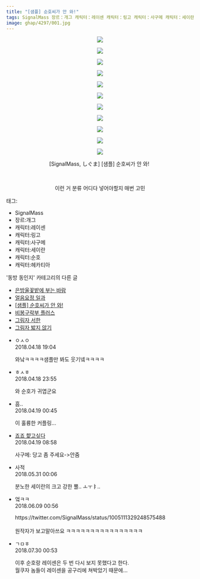 ```yaml
---
title: "[샘플] 순호씨가 안 와!"
tags: SignalMass 장르：개그 캐릭터：레이센 캐릭터：링고 캐릭터：사구메 캐릭터：세이란 캐릭터：순호 캐릭터：헤카티아 しぐま 동방_동인지
image: ghap/4297/001.jpg
---
```

<div class="article">
<p style="text-align: center; clear: none; float: none;"><img src="{{ site.nasurl }}/ghap/4297/001.jpg"/></p>
<p style="text-align: center; clear: none; float: none;"><img src="{{ site.nasurl }}/ghap/4297/002.jpg"/></p>
<p style="text-align: center; clear: none; float: none;"><img src="{{ site.nasurl }}/ghap/4297/003.jpg"/></p>
<p style="text-align: center; clear: none; float: none;"><img src="{{ site.nasurl }}/ghap/4297/004.jpg"/></p>
<p style="text-align: center; clear: none; float: none;"><img src="{{ site.nasurl }}/ghap/4297/005.jpg"/></p>
<p style="text-align: center; clear: none; float: none;"><img src="{{ site.nasurl }}/ghap/4297/006.jpg"/></p>
<p style="text-align: center; clear: none; float: none;"><img src="{{ site.nasurl }}/ghap/4297/007.jpg"/></p>
<p style="text-align: center; clear: none; float: none;"><img src="{{ site.nasurl }}/ghap/4297/008.jpg"/></p>
<p style="text-align: center; clear: none; float: none;"><img src="{{ site.nasurl }}/ghap/4297/009.jpg"/></p>
<p style="text-align: center; clear: none; float: none;"><img src="{{ site.nasurl }}/ghap/4297/010.jpg"/></p>
<p style="text-align: center; clear: none; float: none;"><img src="{{ site.nasurl }}/ghap/4297/011.jpg"/></p>
<p style="text-align: center; clear: none; float: none;">[SignalMass, しぐま] [샘플] 순호씨가 안 와! </p>
<p style="text-align: center; clear: none; float: none;"><br/></p>
<p style="text-align: center; clear: none; float: none;">이런 거 분류 어디다 넣어야할지 매번 고민</p>
</div><div class="tagTrail">
<p>태그: </p>
<ul>
<li>SignalMass</li>
<li>장르:개그</li>
<li>캐릭터:레이센</li>
<li>캐릭터:링고</li>
<li>캐릭터:사구메</li>
<li>캐릭터:세이란</li>
<li>캐릭터:순호</li>
<li>캐릭터:헤카티아</li>
</ul>
</div><div class="another">
<p>'동방 동인지' 카테고리의 다른 글</p>
<ul>
<li><a href="/2018-04-18-ghap_4303">은방울꽃밭에 부는 바람</a></li>
<li><a href="/2018-04-18-ghap_4302">얼음요정 일과</a></li>
<li><a href="/2018-04-18-ghap_4297">[샘플] 순호씨가 안 와!</a></li>
<li><a href="/2018-04-18-ghap_4294">비봉구락부 플러스</a></li>
<li><a href="/2018-04-16-ghap_4291">그림자 서한</a></li>
<li><a href="/2018-04-15-ghap_4288">그림자 밟지 않기</a></li>
</ul>
</div><div class="cb_module cb_fluid">
<div class="cb_wrt cb_profile">
<div class="comment">
<ul>
<li class="cb_thumb_off" id="comment15240926">
<div class="cb_comment_area">
<div class="cb_info_area">
<div class="cb_section">
<span class="cb_nick_name">ㅇㅅㅇ</span>
</div>
<div class="cb_section">
<span class="cb_date">2018.04.18 19:04 </span>
</div>
</div>
<div class="cb_dsc_comment">
<p class="cb_dsc">
											와낰ㅋㅋㅋㅋ샘플만 봐도 웃기넼ㅋㅋㅋㅋ
										</p>
</div>
</div></li>
<li class="cb_thumb_off" id="comment15241049">
<div class="cb_comment_area">
<div class="cb_info_area">
<div class="cb_section">
<span class="cb_nick_name">ㅎㅅㅎ</span>
</div>
<div class="cb_section">
<span class="cb_date">2018.04.18 23:55 </span>
</div>
</div>
<div class="cb_dsc_comment">
<p class="cb_dsc">
											와 순호가 귀엽군요
										</p>
</div>
</div></li>
<li class="cb_thumb_off" id="comment15241075">
<div class="cb_comment_area">
<div class="cb_info_area">
<div class="cb_section">
<span class="cb_nick_name">흠..</span>
</div>
<div class="cb_section">
<span class="cb_date">2018.04.19 00:45 </span>
</div>
</div>
<div class="cb_dsc_comment">
<p class="cb_dsc">
											이 훌륭한 커플링...
										</p>
</div>
</div></li>
<li class="cb_thumb_off" id="comment15241204">
<div class="cb_comment_area">
<div class="cb_info_area">
<div class="cb_section">
<span class="cb_nick_name"> <a href="http://aaa" onclick="return openLinkInNewWindow(this)">죠죠 햝고싶다</a></span>
</div>
<div class="cb_section">
<span class="cb_date">2018.04.19 08:58 </span>
</div>
</div>
<div class="cb_dsc_comment">
<p class="cb_dsc">
											사구메: 당고 좀 주세요-&gt;안줌
										</p>
</div>
</div></li>
<li class="cb_thumb_off" id="comment15264323">
<div class="cb_comment_area">
<div class="cb_info_area">
<div class="cb_section">
<span class="cb_nick_name">사적</span>
</div>
<div class="cb_section">
<span class="cb_date">2018.05.31 00:06 </span>
</div>
</div>
<div class="cb_dsc_comment">
<p class="cb_dsc">
											분노한 세이란의 크고 강한 뿔.. ㅗㅜㅑ..
										</p>
</div>
</div></li>
<li class="cb_thumb_off" id="comment15268271">
<div class="cb_comment_area">
<div class="cb_info_area">
<div class="cb_section">
<span class="cb_nick_name">엌ㅋㅋ</span>
</div>
<div class="cb_section">
<span class="cb_date">2018.06.09 00:56 </span>
</div>
</div>
<div class="cb_dsc_comment">
<p class="cb_dsc">
											https://twitter.com/SignalMass/status/1005111329248575488<br/>
<br/>
원작자가 보고말아쓰요 ㅋㅋㅋㅋㅋㅋㅋㅋㅋㅋㅋㅋㅋㅋㅋㅋ
										</p>
</div>
</div></li>
<li class="cb_thumb_off" id="comment15296586">
<div class="cb_comment_area">
<div class="cb_info_area">
<div class="cb_section">
<span class="cb_nick_name">ㄱㅁㅎ</span>
</div>
<div class="cb_section">
<span class="cb_date">2018.07.30 00:53 </span>
</div>
</div>
<div class="cb_dsc_comment">
<p class="cb_dsc">
											이후 순호랑 레이센은 두 번 다시 보지 못했다고 한다.<br/>
월쿠자 놈들이 레이센을 공구리에 쳐박았기 때문에...
										</p>
</div>
</div></li>
</ul>
</div>
</div><!-- commentList close -->
</div>